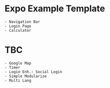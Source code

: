 # Expo Example Template
	- Navigation Bar
	- Login Page
	- Calculator

# TBC
	- Google Map
	- Timer
	- Login Enh.: Social Login
	- Simple Modularize
	- Multi Lang